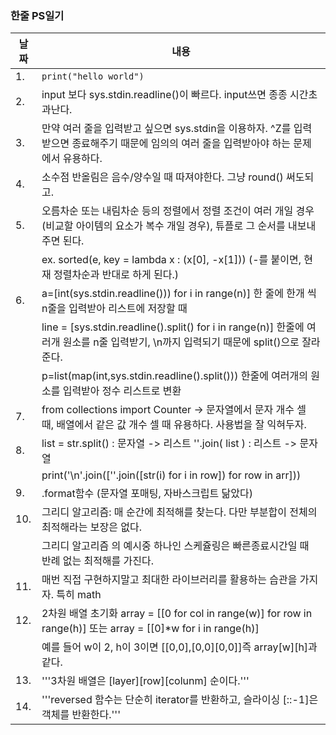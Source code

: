### 한줄 PS일기

날짜 | 내용
------------ | ------------- 
1. | ```print("hello world") ```
2. | input 보다 sys.stdin.readline()이 빠르다. input쓰면 종종 시간초과난다.
3. | 만약 여러 줄을 입력받고 싶으면 sys.stdin을 이용하자. ^Z를 입력받으면 종료해주기 때문에 임의의 여러 줄을 입력받아야 하는 문제에서 유용하다.
4. | 소수점 반올림은 음수/양수일 때 따져야한다. 그냥 round() 써도되고.
5. | 오름차순 또는 내림차순 등의 정렬에서 정렬 조건이 여러 개일 경우(비교할 아이템의 요소가 복수 개일 경우), 튜플로 그 순서를 내보내주면 된다.  
 || ex. sorted(e, key = lambda x : (x[0], -x[1])) (-를 붙이면, 현재 정렬차순과 반대로 하게 된다.)
 6. | a=[int(sys.stdin.readline())) for i in range(n)] 한 줄에 한개 씩 n줄을 입력받아 리스트에 저장할 때
 || line = [sys.stdin.readline().split() for i in range(n)] 한줄에 여러개 원소를 n줄 입력받기, \n까지 입력되기 때문에 split()으로 잘라준다.
 || p=list(map(int,sys.stdin.readline().split())) 한줄에 여러개의 원소를 입력받아 정수 리스트로 변환
7. | from collections import Counter -> 문자열에서 문자 개수 셀 때, 배열에서 같은 값 개수 셀 때 유용하다. 사용법을 잘 익혀두자.
8. | list = str.split() : 문자열 -> 리스트 ''.join( list ) : 리스트 -> 문자열
|| print('\n'.join([''.join([str(i) for i in row]) for row in arr]))
9. | .format함수 (문자열 포매팅, 자바스크립트 닮았다)
10. | 그리디 알고리즘: 매 순간에 최적해를 찾는다. 다만 부분합이 전체의 최적해라는 보장은 없다.
 || 그리디 알고리즘 의 예시중 하나인 스케쥴링은 빠른종료시간일 때 반례 없는 최적해를 가진다.
11. | 매번 직접 구현하지말고 최대한 라이브러리를 활용하는 습관을 가지자. 특히 math
12. | 2차원 배열 초기화 array = [[0 for col in range(w)] for row in range(h)] 또는 array = [[0]*w for i in range(h)]
|| 예를 들어 w이 2, h이 3이면 [[0,0],[0,0][0,0]]즉 array[w][h]과 같다.
13. | '''3차원 배열은 [layer][row][colunm] 순이다.'''
14. | '''reversed 함수는 단순히 iterator를 반환하고, 슬라이싱 [::-1]은 객체를 반환한다.'''
